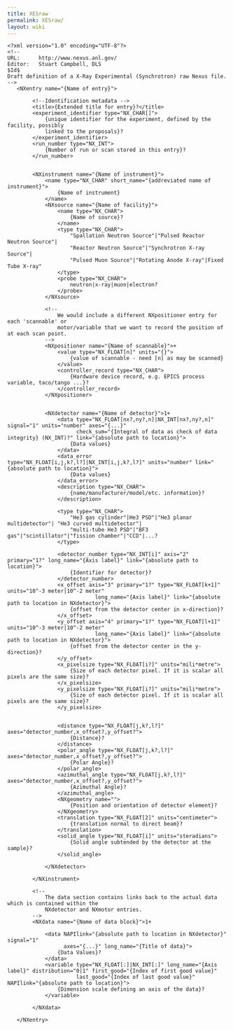 ```yaml
---
title: XESraw
permalink: XESraw/
layout: wiki
---
```


    <?xml version="1.0" encoding="UTF-8"?>
    <!--
    URL:      http://www.nexus.anl.gov/
    Editor:   Stuart Campbell, DLS
    $Id$
    Draft definition of a X-Ray Experimental (Synchrotron) raw Nexus file.
    -->
       <NXentry name="{Name of entry}">
       
            <!--Identification metadata -->
            <title>{Extended title for entry}?</title>
            <experiment_identifier type="NX_CHAR[]">
                {unique identifier for the experiment, defined by the facility, possibly 
                linked to the proposals}?
            </experiment_identifier>
            <run_number type="NX_INT">
                {Number of run or scan stored in this entry}?
            </run_number>
                
            
            <NXinstrument name="{Name of instrument}">
                <name type="NX_CHAR" short_name="{addreviated name of instrument}">
                    {Name of instrument}
                </name>
                <NXsource name="{Name of facility}">
                    <name type="NX_CHAR">
                        {Name of source}?
                    </name>
                    <type type="NX_CHAR">
                        "Spallation Neutron Source"|"Pulsed Reactor Neutron Source"|
                        "Reactor Neutron Source"|"Synchrotron X-ray Source"|
                        "Pulsed Muon Source"|"Rotating Anode X-ray"|Fixed Tube X-ray"
                    </type>
                    <probe type="NX_CHAR">
                        neutron|x-ray|muon|electron?
                    </probe>
                </NXsource>
                
                <!--
                    We would include a different NXpositioner entry for each 'scannable' or
                    motor/variable that we want to record the position of at each scan point.
                -->
                <NXpositioner name="{Name of scannable}">+
                    <value type="NX_FLOAT[n]" units="{}">
                        {value of scannable - need [n] as may be scanned}
                    </value>
                    <controller_record type="NX_CHAR">
                        {Hardware device record, e.g. EPICS process variable, taco/tango ...}?
                    </controller_record>
                </NXpositioner>


                <NXdetector name="{Name of detector}">1+
                    <data type="NX_FLOAT[nx?,ny?,n]|NX_INT[nx?,ny?,n]" signal="1" units="number" axes="{...}"
                          check_sum="{Integral of data as check of data integrity} (NX_INT)?" link="{absolute path to location}">
                        {Data values}
                    </data>
                    <data_error type="NX_FLOAT[i,j,k?,l?]|NX_INT[i,j,k?,l?]" units="number" link="{absolute path to location}">
                        {Data values}
                    </data_error>               
                    <description type="NX_CHAR">
                        {name/manufacturer/model/etc. information}?
                    </description>
                                
                    <type type="NX_CHAR">
                        "He3 gas cylinder"|He3 PSD"|"He3 planar multidetector"| "He3 curved multidetector"| 
                        "multi-tube He3 PSD"|"BF3 gas"|"scintillator"|"fission chamber"|"CCD"|...?
                    </type>             
                    
                    <detector_number type="NX_INT[i]" axis="2" primary="1?" long_name="{Axis label}" link="{absolute path to location}">
                        {Identifier for detector}?
                    </detector_number>
                    <x_offset axis="3" primary="1?" type="NX_FLOAT[k+1]" units="10^-3 meter|10^-2 meter" 
                                long_name="{Axis label}" link="{absolute path to location in NXdetector}">
                        {offset from the detector center in x-direction}?
                    </x_offset>
                    <y_offset axis="4" primary="1?" type="NX_FLOAT[l+1]" units="10^-3 meter|10^-2 meter" 
                                long_name="{Axis label}" link="{absolute path to location in NXdetector}">
                        {offset from the detector center in the y-direction}?
                    </y_offset>
                    <x_pixelsize type="NX_FLOAT[i?]" units="mili*metre">
                        {Size of each detector pixel. If it is scalar all pixels are the same size}?
                    </x_pixelsize>
                    <y_pixelsize type="NX_FLOAT[i?]" units="mili*metre">
                        {Size of each detector pixel. If it is scalar all pixels are the same size}?
                    </y_pixelsize>              
                    
                    
                    <distance type="NX_FLOAT[j,k?,l?]" axes="detector_number,x_offset?,y_offset?">
                        {Distance}?
                    </distance>
                    <polar_angle type="NX_FLOAT[j,k?,l?]" axes="detector_number,x_offset?,y_offset?">
                        {Polar Angle}?
                    </polar_angle>
                    <azimuthal_angle type="NX_FLOAT[j,k?,l?]" axes="detector_number,x_offset?,y_offset?">
                        {Azimuthal Angle}?
                    </azimuthal_angle>
                    <NXgeometry name="">
                        {Position and orientation of detector element}?
                    </NXgeometry>
                    <translation type="NX_FLOAT[2]" units="centimeter">
                        {translation normal to direct beam}?
                    </translation>
                    <solid_angle type="NX_FLOAT[i]" units="steradians">
                        {Solid angle subtended by the detector at the sample}?
                    </solid_angle>  
                            
                </NXdetector>
            
            </NXinstrument>

            <!--
                The data section contains links back to the actual data which is contained within the 
                NXdetector and NXmotor entries.
            -->
            <NXdata name="{Name of data block}">1+
            
                <data NAPIlink="{absolute path to location in NXdetector}" signal="1" 
                      axes="{...}" long_name="{Title of data}">
                    {Data Values}?
                </data>
                <variable type="NX_FLOAT[:]|NX_INT[:]" long_name="{Axis label}" distribution="0|1" first_good="{Index of first good value}" 
                          last_good="{Index of last good value}" NAPIlink="{absolute path to location}">
                    {Dimension scale defining an axis of the data}?
                </variable>     
                        
            </NXdata>

       </NXentry>
